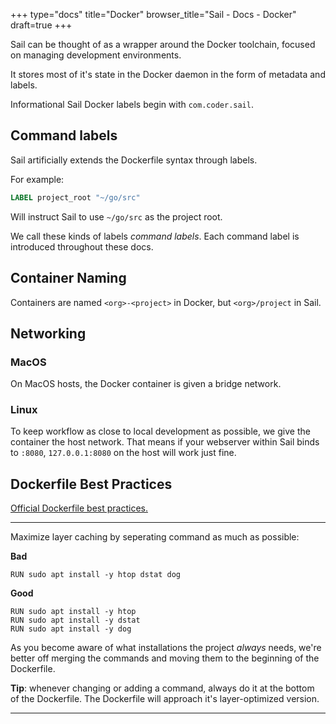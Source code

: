 
+++
type="docs"
title="Docker"
browser_title="Sail - Docs - Docker"
draft=true
+++

Sail can be thought of as a wrapper around the Docker toolchain, focused
on managing development environments.

It stores most of it's state in the Docker daemon
in the form of metadata and labels.

Informational Sail Docker labels begin with `com.coder.sail`.

## Command labels

Sail artificially extends the Dockerfile syntax through labels.

For example:

```Dockerfile
LABEL project_root "~/go/src"
```

Will instruct Sail to use `~/go/src` as the project root.

We call these kinds of labels _command labels_. Each command label is introduced
throughout these docs.

## Container Naming

Containers are named `<org>-<project>` in Docker, but `<org>/project` in Sail.

## Networking

### MacOS

On MacOS hosts, the Docker container is given a bridge network.

### Linux

To keep workflow as close to local development as possible, we give
the container the host network. That means if your webserver within Sail binds
to `:8080`, `127.0.0.1:8080` on the host will work just fine.


## Dockerfile Best Practices

[Official Dockerfile best practices.](https://docs.docker.com/develop/develop-images/dockerfile_best-practices/)

---

Maximize layer caching by seperating command as much as possible:

**Bad**
```
RUN sudo apt install -y htop dstat dog
```

**Good**
```
RUN sudo apt install -y htop
RUN sudo apt install -y dstat
RUN sudo apt install -y dog
```

As you become aware of what installations the project _always_ needs, we're
better off merging the commands and moving them to the beginning of the Dockerfile.

**Tip**: whenever changing or adding a command, always do it at the bottom of
the Dockerfile. The Dockerfile will approach it's layer-optimized version.


---